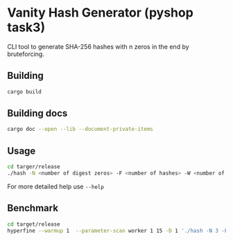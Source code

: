 # Vanity Hash Generator (pyshop task3)

CLI tool to generate SHA-256 hashes with n zeros in the end by bruteforcing.

## Building
```bash
cargo build 
```

## Building docs
```bash
cargo doc --open --lib --document-private-items
```

## Usage
```bash
cd targer/release
./hash -N <number of digest zeros> -F <number of hashes> -W <number of workers>
```
For more detailed help use `--help`

## Benchmark
```bash
cd target/release
hyperfine --warmup 1  --parameter-scan worker 1 15 -D 1 './hash -N 3 -F 10 -W {worker}' --runs 50 --show-output --export-markdown ../../results.md --shell none --sort mean-time
```
